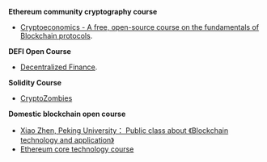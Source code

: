 **Ethereum community cryptography course**
- [Cryptoeconomics - A free, open-source course on the fundamentals of Blockchain protocols](http://cryptoeconomics.study/).

**DEFI Open Course**
- [Decentralized Finance](https://defi-learning.org/).

**Solidity Course**
- [CryptoZombies](https://cryptozombies.io/)

**Domestic blockchain open course**
- [Xiao Zhen, Peking University： Public class about 《Blockchain technology and application》](https://www.bilibili.com/video/BV1Vt411X7JF)  
- [Ethereum core technology course](https://study.163.com/course/courseLearn.htm?courseId=1209599851#/learn/video?lessonId=1280010943&courseId=1209599851)  